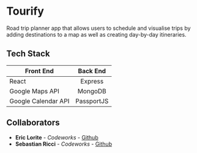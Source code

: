 # Tourify

Road trip planner app that allows users to schedule and visualise trips by adding destinations to a map as well as creating day-by-day itineraries.

## Tech Stack

| Front End           |  Back End  |
| ------------------- | :--------: |
| React               |  Express   |
| Google Maps API     |  MongoDB   |
| Google Calendar API | PassportJS |

## Collaborators

- **Eric Lorite** - _Codeworks_ - [Github](https://github.com/loridev)
- **Sebastian Ricci** - _Codeworks_ - [Github](https://github.com/SebastianRicci)
